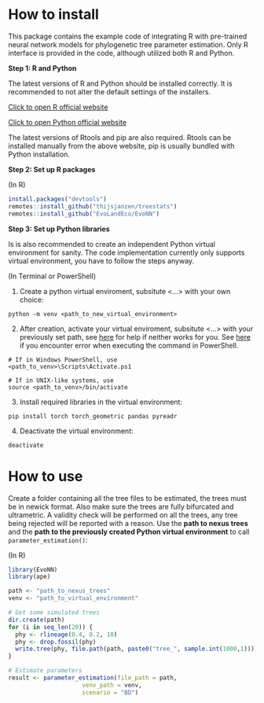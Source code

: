 # How to install
This package contains the example code of integrating R with pre-trained neural network models for phylogenetic tree parameter estimation. Only R interface is provided in the code, although utilized both R and Python. 

**Step 1: R and Python**

The latest versions of R and Python should be installed correctly. It is recommended to not alter the default settings of the installers. 

[Click to open R official website](https://cran.r-project.org/)

[Click to open Python official website](https://www.python.org/downloads/)

The latest versions of Rtools and pip are also required. Rtools can be installed manually from the above website, pip is usually bundled with Python installation.

**Step 2: Set up R packages**

(In R)
```r
install.packages("devtools")
remotes::install_github("thijsjanzen/treestats")
remotes::install_github("EvoLandEco/EvoNN")
```

**Step 3: Set up Python libraries**

Is is also recommended to create an independent Python virtual environment for sanity. The code implementation currently only supports virtual environment, you have to follow the steps anyway.

(In Terminal or PowerShell)
1. Create a python virtual enviroment, subsitute <...> with your own choice:
```
python -m venv <path_to_new_virtual_environment>
```
2. After creation, activate your virtual enviroment, subsitute <...> with your previously set path, see [here](https://docs.python.org/3/library/venv.html) for help if neither works for you. See [here](https://superuser.com/questions/106360/how-to-enable-execution-of-powershell-scripts) if you encounter error when executing the command in PowerShell.
```
# If in Windows PowerShell, use
<path_to_venv>\Scripts\Activate.ps1

# If in UNIX-like systems, use
source <path_to_venv>/bin/activate
```

3. Install required libraries in the virtual environment:
```
pip install torch torch_geometric pandas pyreadr
```

4. Deactivate the virtual environment:
```
deactivate
```

# How to use

Create a folder containing all the tree files to be estimated, the trees must be in newick format. Also make sure the trees are fully bifurcated and ultrametric. A validity check will be performed on all the trees, any tree being rejected will be reported with a reason.
Use the **path to nexus trees** and the **path to the previously created Python virtual environment** to call `parameter_estimation()`:

(In R)
```r
library(EvoNN)
library(ape)

path <- "path_to_nexus_trees"
venv <- "path_to_virtual_environment"

# Get some simulated trees
dir.create(path)
for (i in seq_len(20)) {
  phy <- rlineage(0.4, 0.2, 10)
  phy <- drop.fossil(phy)
  write.tree(phy, file.path(path, paste0("tree_", sample.int(1000,1))))
}

# Estimate parameters
result <- parameter_estimation(file_path = path, 
                     venv_path = venv,
                     scenario = "BD")
```
